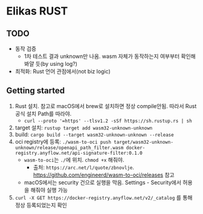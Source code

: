# Elikas RUST

## TODO

- 동작 검증
  - 1차 테스트 결과 unknown만 나옴. wasm 자체가 동작하는지 여부부터 확인해봐얄 듯(by using log?)
- 최적화: Rust 언어 관점에서(not biz logic)

## Getting started

1. Rust 설치. 참고로 macOS에서 brew로 설치하면 정상 compile안됨. 따라서 Rust 공식 설치 Path를 따라야.
   - `curl --proto '=https' --tlsv1.2 -sSf https://sh.rustup.rs | sh`
2. target 설치: `rustup target add wasm32-unknown-unknown`
3. build: `cargo build --target wasm32-unknown-unknown --release`
4. oci registry에 등록: `./wasm-to-oci push target/wasm32-unknown-unknown/release/openapi_path_filter.wasm docker-registry.anyflow.net/api-signature-filter:0.1.0`
   - `wasm-to-oci`는 `./`에 위치. `chmod +x` 해줘야.
     - 출처: `https://arc.net/l/quote/zbnovlje`. https://github.com/engineerd/wasm-to-oci/releases 참고
   - macOS에서는 security 건으로 실행을 막음. Settings - Security에서 허용을 해줘야 실행 가능
5. `curl -X GET https://docker-registry.anyflow.net/v2/_catalog` 를 통해 정상 등록되었는지 확인